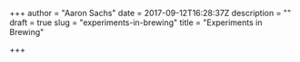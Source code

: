 +++
author = "Aaron Sachs"
date = 2017-09-12T16:28:37Z
description = ""
draft = true
slug = "experiments-in-brewing"
title = "Experiments in Brewing"

+++

